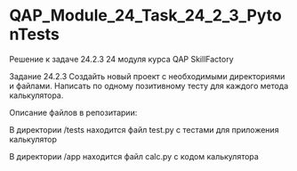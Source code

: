 # QAP_Module_24_Task_24_2_3_PytonTests

Решение к задаче 24.2.3 24 модуля курса QAP SkillFactory

Задание 24.2.3
Создайть новый проект с необходимыми директориями и файлами.
Написать по одному позитивному тесту для каждого метода калькулятора.

Описание файлов в репозитарии:

В директории /tests находится файл test.py с тестами для приложения калькулятор 

В директории /app находится файл calc.py с кодом калькулятора
